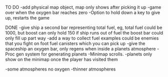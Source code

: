 TO DO
-add physical map object, map only shows after picking it up
-game over when the oxygen bar reaches zero 
-Option to hold down a key to give up, restarts the game 

DONE
-give ship a second bar representing total fuel, eg, total fuel could be 1000, but boost can only hold 150
if ship runs out of fuel the boost bar could only fill up part way 
-add a way to collect fuel
examples could be enemies that you fight on foot 
fuel canisters which you can pick up 
-give the spaceship an oxygen bar, only regens when inside a planets atmosphere
-Proc gen system for generating planets 
-Minimap scrolls.
-planets only show on the minimap once the player has visited them


-some atmospheres no oxygen 
-thinner atmospheres 
